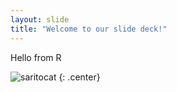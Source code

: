 ```yaml
---
layout: slide
title: "Welcome to our slide deck!"
---
```


Hello from R

![saritocat](https://octodex.github.com/images/saritocat.png)
{: .center}
